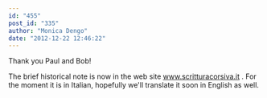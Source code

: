 ```yaml
---
id: "455"
post_id: "335"
author: "Monica Dengo"
date: "2012-12-22 12:46:22"
---
```

Thank you Paul and Bob!

The brief historical note is now in the web site www.scritturacorsiva.it . For the moment it is in Italian, hopefully we'll translate it soon in English as well.
